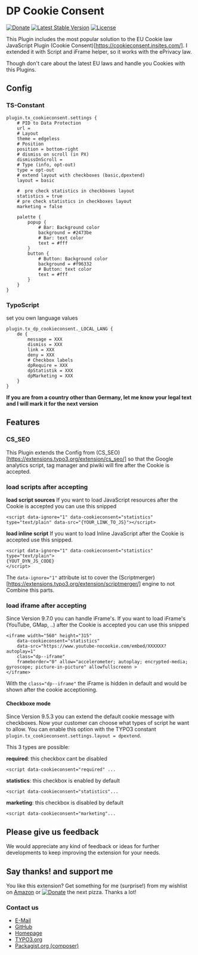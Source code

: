 # DP Cookie Consent

[![Donate](https://img.shields.io/badge/Donate-PayPal-green.svg)](https://www.paypal.me/dirkpersky)
[![Latest Stable Version](https://poser.pugx.org/dirkpersky/typo3-dp_cookieconsent/v/stable)](https://packagist.org/packages/dirkpersky/typo3-dp_cookieconsent)
[![License](https://poser.pugx.org/dirkpersky/typo3-dp_cookieconsent/license)](https://packagist.org/packages/dirkpersky/typo3-dp_cookieconsent)

This Plugin includes the most popular solution to the EU Cookie law JavaScript Plugin (Cookie Consent)[https://cookieconsent.insites.com/].
I extended it with Script and iFrame helper, so it works with the ePrivacy law.

Though don't care about the latest EU laws and handle you Cookies with this Plugins.

## Config
### TS-Constant
```
plugin.tx_cookieconsent.settings {
    # PID to Data Protection
    url =
    # Layout
    theme = edgeless
    # Position
    position = bottom-right
    # dismiss on scroll (in PX)
    dismissOnScroll =
    # Type (info, opt-out)
    type = opt-out
    # extend layout with checkboxes (basic,dpextend)
    layout = basic

    #  pre check statistics in checkboxes layout
    statistics = true
    # pre check statistics in checkboxes layout
    marketing = false

    palette {
        popup {
            # Bar: Background color
            background = #2473be
            # Bar: text color
            text = #fff
        }
        button {
            # Button: Background color
            background = #f96332
            # Button: text color
            text = #fff
        }
    }
}
```

### TypoScript
set you own language values
```
plugin.tx_dp_cookieconsent._LOCAL_LANG {
    de {
        message = XXX
        dismiss = XXX
        link = XXX
        deny = XXX
        # Checkbox labels
        dpRequire = XXX
        dpStatistik = XXX
        dpMarketing = XXX
    }
}
```
**If you are from a country other than Germany, let me know your legal text and I will mark it for the next version**

## Features
### CS_SEO
This Plugin extends the Config from (CS_SEO)[https://extensions.typo3.org/extension/cs_seo/] so that the Google analytics script, tag manager and piwiki will fire after the Cookie is accepted.

### load scripts after accepting
**load script sources**
If you want to load JavaScript resources after the Cookie is accepted you can use this snipped
```
<script data-ignore="1" data-cookieconsent="statistics" type="text/plain" data-src="{YOUR_LINK_TO_JS}"></script>
```

**load inline script**
If you want to load Inline JavaScript after the Cookie is accepted use this snipped.
```
<script data-ignore="1" data-cookieconsent="statistics" type="text/plain">
{YOUT_DYN_JS_CODE}
</script>
```

The `data-ignore="1"` attribute ist to cover the (Scriptmerger)[https://extensions.typo3.org/extension/scriptmerger/] engine to not Combine this parts.

### load iframe after accepting
Since Version 9.7.0 you can handle iFrame's. 
If you want to load iFrame's (YouTube, GMap, ..) after the Cookie is accepted you can use this snipped
```
<iframe width="560" height="315" 
    data-cookieconsent="statistics" 
    data-src="https://www.youtube-nocookie.com/embed/XXXXXX?autoplay=1" 
    class="dp--iframe"
    frameborder="0" allow="accelerometer; autoplay; encrypted-media; gyroscope; picture-in-picture" allowfullscreenn >
</iframe>
```
With the `class="dp--iframe"` the iFrame is hidden in default and would be shown after the cookie acceptioning.

#### Checkboxe mode
Since Version 9.5.3 you can extend the default cookie message with checkboxes.
Now your customer can choose what types of script he want to allow.
You can enable this option with the TYPO3 constant `plugin.tx_cookieconsent.settings.layout = dpextend`.

This 3 types are possible:

**required**: 
this checkbox cant be disabled
```
<script data-cookieconsent="required" ...
```

**statistics**:
this checkbox is enabled by default
```
<script data-cookieconsent="statistics"...
```

**marketing**:
this checkbox is disabled by default
```
<script data-cookieconsent="marketing"...
```

## Please give us feedback
We would appreciate any kind of feedback or ideas for further developments to keep improving the extension for your needs.

## Say thanks! and support me
You like this extension? Get something for me (surprise!) from my wishlist on [Amazon](https://www.amazon.de/hz/wishlist/ls/15L17XDFBEYFL/r) or [![Donate](https://img.shields.io/badge/Donate-PayPal-green.svg)](https://www.paypal.me/dirkpersky) the next pizza. Thanks a lot!

### Contact us
- [E-Mail](mailto:info@dp-dvelop.de)
- [GitHub](https://github.com/DirkPersky/typo3-dp_cookieconsent)
- [Homepage](http:/dp-dvelop.de)
- [TYPO3.org](https://extensions.typo3.org/extension/dp_cookieconsent/)
- [Packagist.org (composer)](https://packagist.org/packages/dirkpersky/typo3-dp_cookieconsent)
